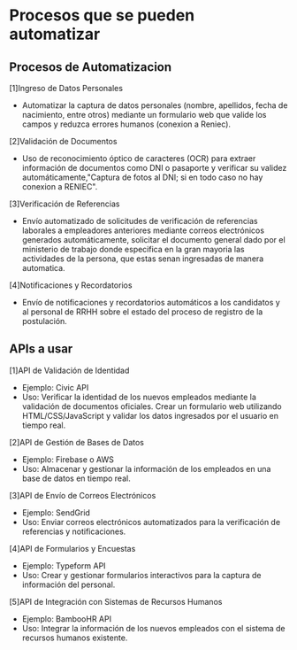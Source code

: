 # Procesos que se pueden automatizar
## Procesos de Automatizacion
[1]Ingreso de Datos Personales

- Automatizar la captura de datos personales (nombre, apellidos, fecha de nacimiento, entre otros) mediante un formulario web que valide los campos y reduzca errores humanos (conexion a Reniec).

[2]Validación de Documentos

- Uso de reconocimiento óptico de caracteres (OCR) para extraer información de documentos como DNI o pasaporte y verificar su validez automáticamente,"Captura de fotos al DNI; si en todo caso no hay conexion a RENIEC".

[3]Verificación de Referencias

- Envío automatizado de solicitudes de verificación de referencias laborales a empleadores anteriores mediante correos electrónicos generados automáticamente, solicitar el documento general dado por el ministerio de trabajo donde especifica en la gran mayoria las actividades de la persona, que estas senan ingresadas de manera automatica.

[4]Notificaciones y Recordatorios

- Envío de notificaciones y recordatorios automáticos a los candidatos y al personal de RRHH sobre el estado del proceso de registro de la postulación.

## APIs a usar
[1]API de Validación de Identidad
- Ejemplo: Civic API
- Uso: Verificar la identidad de los nuevos empleados mediante la validación de documentos oficiales. Crear un formulario web utilizando HTML/CSS/JavaScript y validar los datos ingresados por el usuario en tiempo real.

[2]API de Gestión de Bases de Datos
- Ejemplo: Firebase o AWS
- Uso: Almacenar y gestionar la información de los empleados en una base de datos en tiempo real.


[3]API de Envío de Correos Electrónicos
- Ejemplo: SendGrid
- Uso: Enviar correos electrónicos automatizados para la verificación de referencias y notificaciones.


[4]API de Formularios y Encuestas
- Ejemplo: Typeform API
- Uso: Crear y gestionar formularios interactivos para la captura de información del personal.

[5]API de Integración con Sistemas de Recursos Humanos
- Ejemplo: BambooHR API
- Uso: Integrar la información de los nuevos empleados con el sistema de recursos humanos existente.


